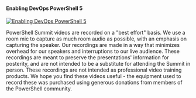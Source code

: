 ﻿#### Enabling DevOps PowerShell 5

[![Enabling DevOps PowerShell 5](https://i2.ytimg.com/vi/90zjUk0pJ1w/hqdefault.jpg "Enabling DevOps PowerShell 5")](https://www.youtube.com/watch?v=90zjUk0pJ1w)

PowerShell Summit videos are recorded on a "best effort" basis. We use a room mic to capture as much room audio as possible, with an emphasis on capturing the speaker. Our recordings are made in a way that minimizes overhead for our speakers and interruptions to our live audience. These recordings are meant to preserve the presentations' information for posterity, and are not intended to be a substitute for attending the Summit in person. These recordings are not intended as professional video training products. We hope you find these videos useful - the equipment used to record these was purchased using generous donations from members of the PowerShell community.


